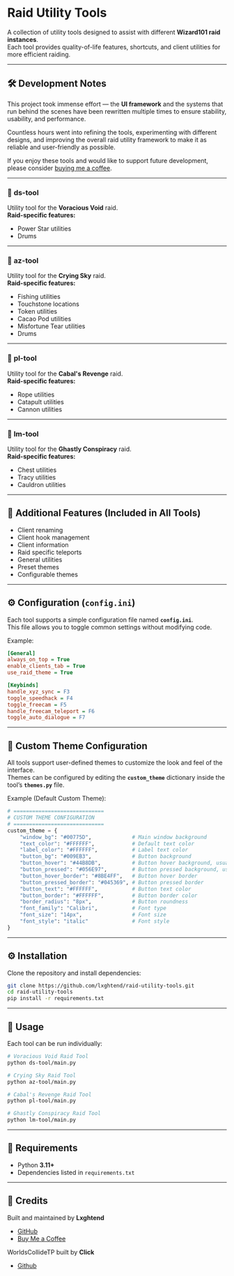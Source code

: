 # Raid Utility Tools

A collection of utility tools designed to assist with different **Wizard101 raid instances**.  
Each tool provides quality-of-life features, shortcuts, and client utilities for more efficient raiding.

---

## 🛠️ Development Notes

This project took immense effort — the **UI framework** and the systems that run behind the scenes have been rewritten multiple times to ensure stability, usability, and performance.  

Countless hours went into refining the tools, experimenting with different designs, and improving the overall raid utility framework to make it as reliable and user-friendly as possible.

If you enjoy these tools and would like to support future development,  please consider [buying me a coffee](https://www.buymeacoffee.com/lxghtend).  

---

### 🔹 **ds-tool**  
Utility tool for the **Voracious Void** raid.  
**Raid-specific features:**  
- Power Star utilities  
- Drums  

---

### 🔹 **az-tool**  
Utility tool for the **Crying Sky** raid.  
**Raid-specific features:**  
- Fishing utilities  
- Touchstone locations  
- Token utilities
- Cacao Pod utilities
- Misfortune Tear utilities  
- Drums  

---

### 🔹 **pl-tool**
Utility tool for the **Cabal's Revenge** raid.  
**Raid-specific features:**
- Rope utilities
- Catapult utilities
- Cannon utilities

---

### 🔹 **lm-tool**  
Utility tool for the **Ghastly Conspiracy** raid.  
**Raid-specific features:**  
- Chest utilities  
- Tracy utilities  
- Cauldron utilities  

---

## 🧰 Additional Features (Included in All Tools)
- Client renaming
- Client hook management
- Client information  
- Raid specific teleports  
- General utilities    
- Preset themes
- Configurable themes 

---

## ⚙️ Configuration (`config.ini`)

Each tool supports a simple configuration file named **`config.ini`**.  
This file allows you to toggle common settings without modifying code.

Example:

```ini
[General]
always_on_top = True
enable_clients_tab = True
use_raid_theme = True

[Keybinds]
handle_xyz_sync = F3
toggle_speedhack = F4
toggle_freecam = F5
handle_freecam_teleport = F6
toggle_auto_dialogue = F7
```

---

## 🎨 Custom Theme Configuration

All tools support user-defined themes to customize the look and feel of the interface.  
Themes can be configured by editing the **`custom_theme`** dictionary inside the tool’s **`themes.py`** file.

Example (Default Custom Theme):

```python
# =============================
# CUSTOM THEME CONFIGURATION
# =============================
custom_theme = {
    "window_bg": "#00775D",             # Main window background
    "text_color": "#FFFFFF",            # Default text color
    "label_color": "#FFFFFF",           # Label text color
    "button_bg": "#009EB3",             # Button background
    "button_hover": "#44B8DB",          # Button hover background, usually brighter
    "button_pressed": "#056E97",        # Button pressed background, usually darker
    "button_hover_border": "#8BE4FF",   # Button hover border
    "button_pressed_border": "#045369", # Button pressed border
    "button_text": "#FFFFFF",           # Button text color
    "button_border": "#FFFFFF",         # Button border color
    "border_radius": "8px",             # Button roundness
    "font_family": "Calibri",           # Font type
    "font_size": "14px",                # Font size
    "font_style": "italic"              # Font style
}
```

---

## ⚙️ Installation

Clone the repository and install dependencies:

```bash
git clone https://github.com/lxghtend/raid-utility-tools.git
cd raid-utility-tools
pip install -r requirements.txt
```

---

## 🚀 Usage

Each tool can be run individually:

```bash
# Voracious Void Raid Tool
python ds-tool/main.py

# Crying Sky Raid Tool
python az-tool/main.py

# Cabal's Revenge Raid Tool
python pl-tool/main.py

# Ghastly Conspiracy Raid Tool
python lm-tool/main.py
```

---

## 📝 Requirements
- Python **3.11+**  
- Dependencies listed in `requirements.txt`

---

## 🤝 Credits
Built and maintained by **Lxghtend**  
- [GitHub](https://github.com/Lxghtend)  
- [Buy Me a Coffee](https://www.buymeacoffee.com/lxghtend)  

WorldsCollideTP built by **CIick**
- [Github](https://github.com/CIick)
